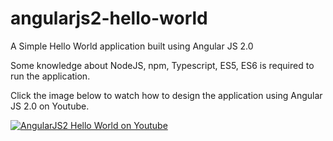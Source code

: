 # angularjs2-hello-world
A Simple Hello World application built using Angular JS 2.0

Some knowledge about NodeJS, npm, Typescript, ES5, ES6 is required to run the application.

Click the image below to watch how to design the application using Angular JS 2.0 on Youtube.

[![AngularJS2 Hello World on Youtube](http://img.youtube.com/vi/1bI1336VEWo/0.jpg)](https://www.youtube.com/playlist?list=PLivabR-0CtuO7NwNWStyU8PSSPp0939CV)
